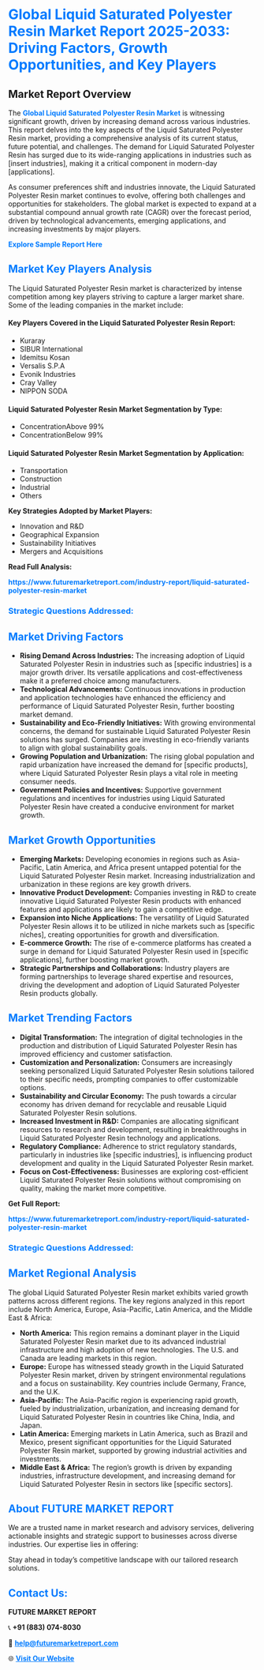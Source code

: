 <h1 style="color: #007BFF;">Global Liquid Saturated Polyester Resin Market Report 2025-2033: Driving Factors, Growth Opportunities, and Key Players</h1>

<section id="overview">
<h2>Market Report Overview</h2>
<p>The <a href="https://www.futuremarketreport.com/industry-report/liquid-saturated-polyester-resin-market" style="color: #007BFF; text-decoration: none;"><strong>Global Liquid Saturated Polyester Resin Market</strong></a> is witnessing significant growth, driven by increasing demand across various industries. This report delves into the key aspects of the Liquid Saturated Polyester Resin market, providing a comprehensive analysis of its current status, future potential, and challenges. The demand for Liquid Saturated Polyester Resin has surged due to its wide-ranging applications in industries such as [insert industries], making it a critical component in modern-day [applications].</p>
<p>As consumer preferences shift and industries innovate, the Liquid Saturated Polyester Resin market continues to evolve, offering both challenges and opportunities for stakeholders. The global market is expected to expand at a substantial compound annual growth rate (CAGR) over the forecast period, driven by technological advancements, emerging applications, and increasing investments by major players.</p>
</section>

<section id="overview">
<p><a href="https://www.futuremarketreport.com/request-sample/reportId=37010" style="color: #007BFF; text-decoration: none;"><strong>Explore Sample Report Here</strong></a></p>
</section>

<section id="key-players">
<h2 style="color: #007BFF;">Market Key Players Analysis</h2>
<p>The Liquid Saturated Polyester Resin market is characterized by intense competition among key players striving to capture a larger market share. Some of the leading companies in the market include:</p>
<h4>Key Players Covered in the Liquid Saturated Polyester Resin Report:</h4>
<ul><li>Kuraray</li><li>SIBUR International</li><li>Idemitsu Kosan</li><li>Versalis S.P.A</li><li>Evonik Industries</li><li>Cray Valley</li><li>NIPPON SODA</li></ul>
<h4>Liquid Saturated Polyester Resin Market Segmentation by Type:</h4>
<ul><li>ConcentrationAbove 99%</li><li>ConcentrationBelow 99%</li></ul>

<h4>Liquid Saturated Polyester Resin Market Segmentation by Application:</h4>
<ul><li>Transportation</li><li>Construction</li><li>Industrial</li><li>Others</li></ul>
<p><strong>Key Strategies Adopted by Market Players:</strong></p>
<ul>
<li>Innovation and R&D</li>
<li>Geographical Expansion</li>
<li>Sustainability Initiatives</li>
<li>Mergers and Acquisitions</li>
</ul>
</section>

<section>
<p><strong>Read Full Analysis: </strong></p><a href="https://www.futuremarketreport.com/industry-report/liquid-saturated-polyester-resin-market" style="color: #007BFF; text-decoration: none;"><strong>https://www.futuremarketreport.com/industry-report/liquid-saturated-polyester-resin-market</strong></a>
<h3 style="color: #007BFF;">Strategic Questions Addressed:</h3>
</section>

<section id="driving-factors">
<h2 style="color: #007BFF;">Market Driving Factors</h2>
<ul>
<li><strong>Rising Demand Across Industries:</strong> The increasing adoption of Liquid Saturated Polyester Resin in industries such as [specific industries] is a major growth driver. Its versatile applications and cost-effectiveness make it a preferred choice among manufacturers.</li>
<li><strong>Technological Advancements:</strong> Continuous innovations in production and application technologies have enhanced the efficiency and performance of Liquid Saturated Polyester Resin, further boosting market demand.</li>
<li><strong>Sustainability and Eco-Friendly Initiatives:</strong> With growing environmental concerns, the demand for sustainable Liquid Saturated Polyester Resin solutions has surged. Companies are investing in eco-friendly variants to align with global sustainability goals.</li>
<li><strong>Growing Population and Urbanization:</strong> The rising global population and rapid urbanization have increased the demand for [specific products], where Liquid Saturated Polyester Resin plays a vital role in meeting consumer needs.</li>
<li><strong>Government Policies and Incentives:</strong> Supportive government regulations and incentives for industries using Liquid Saturated Polyester Resin have created a conducive environment for market growth.</li>
</ul>
</section>

<section id="growth-opportunities">
<h2 style="color: #007BFF;">Market Growth Opportunities</h2>
<ul>
<li><strong>Emerging Markets:</strong> Developing economies in regions such as Asia-Pacific, Latin America, and Africa present untapped potential for the Liquid Saturated Polyester Resin market. Increasing industrialization and urbanization in these regions are key growth drivers.</li>
<li><strong>Innovative Product Development:</strong> Companies investing in R&D to create innovative Liquid Saturated Polyester Resin products with enhanced features and applications are likely to gain a competitive edge.</li>
<li><strong>Expansion into Niche Applications:</strong> The versatility of Liquid Saturated Polyester Resin allows it to be utilized in niche markets such as [specific niches], creating opportunities for growth and diversification.</li>
<li><strong>E-commerce Growth:</strong> The rise of e-commerce platforms has created a surge in demand for Liquid Saturated Polyester Resin used in [specific applications], further boosting market growth.</li>
<li><strong>Strategic Partnerships and Collaborations:</strong> Industry players are forming partnerships to leverage shared expertise and resources, driving the development and adoption of Liquid Saturated Polyester Resin products globally.</li>
</ul>
</section>

<section id="trending-factors">
<h2 style="color: #007BFF;">Market Trending Factors</h2>
<ul>
<li><strong>Digital Transformation:</strong> The integration of digital technologies in the production and distribution of Liquid Saturated Polyester Resin has improved efficiency and customer satisfaction.</li>
<li><strong>Customization and Personalization:</strong> Consumers are increasingly seeking personalized Liquid Saturated Polyester Resin solutions tailored to their specific needs, prompting companies to offer customizable options.</li>
<li><strong>Sustainability and Circular Economy:</strong> The push towards a circular economy has driven demand for recyclable and reusable Liquid Saturated Polyester Resin solutions.</li>
<li><strong>Increased Investment in R&D:</strong> Companies are allocating significant resources to research and development, resulting in breakthroughs in Liquid Saturated Polyester Resin technology and applications.</li>
<li><strong>Regulatory Compliance:</strong> Adherence to strict regulatory standards, particularly in industries like [specific industries], is influencing product development and quality in the Liquid Saturated Polyester Resin market.</li>
<li><strong>Focus on Cost-Effectiveness:</strong> Businesses are exploring cost-efficient Liquid Saturated Polyester Resin solutions without compromising on quality, making the market more competitive.</li>
</ul>
</section>

<section>
<p><strong>Get Full Report: </strong></p><a href="https://www.futuremarketreport.com/industry-report/liquid-saturated-polyester-resin-market" style="color: #007BFF; text-decoration: none;"><strong>https://www.futuremarketreport.com/industry-report/liquid-saturated-polyester-resin-market</strong></a>
<h3 style="color: #007BFF;">Strategic Questions Addressed:</h3>
</section>


<section id="regional-analysis">
<h2 style="color: #007BFF;">Market Regional Analysis</h2>
<p>The global Liquid Saturated Polyester Resin market exhibits varied growth patterns across different regions. The key regions analyzed in this report include North America, Europe, Asia-Pacific, Latin America, and the Middle East & Africa:</p>
<ul>
<li><strong>North America:</strong> This region remains a dominant player in the Liquid Saturated Polyester Resin market due to its advanced industrial infrastructure and high adoption of new technologies. The U.S. and Canada are leading markets in this region.</li>
<li><strong>Europe:</strong> Europe has witnessed steady growth in the Liquid Saturated Polyester Resin market, driven by stringent environmental regulations and a focus on sustainability. Key countries include Germany, France, and the U.K.</li>
<li><strong>Asia-Pacific:</strong> The Asia-Pacific region is experiencing rapid growth, fueled by industrialization, urbanization, and increasing demand for Liquid Saturated Polyester Resin in countries like China, India, and Japan.</li>
<li><strong>Latin America:</strong> Emerging markets in Latin America, such as Brazil and Mexico, present significant opportunities for the Liquid Saturated Polyester Resin market, supported by growing industrial activities and investments.</li>
<li><strong>Middle East & Africa:</strong> The region’s growth is driven by expanding industries, infrastructure development, and increasing demand for Liquid Saturated Polyester Resin in sectors like [specific sectors].</li>
</ul>
</section>

<footer>
<h2 style="color: #007BFF;">About FUTURE MARKET REPORT</h2>
<p>We are a trusted name in market research and advisory services, delivering actionable insights and strategic support to businesses across diverse industries. Our expertise lies in offering:</p>

<p>Stay ahead in today’s competitive landscape with our tailored research solutions.</p>

<h2 style="color: #007BFF;">Contact Us:</h2>
<p><strong>FUTURE MARKET REPORT</strong></p>
<p>📞 <strong>+91 (883) 074-8030</strong></p>
<p>📧 <strong><a href="mailto:help@futuremarketreport.com" style="color: #007BFF;">help@futuremarketreport.com</a></strong></p>
<p>🌐 <strong><a href="https://www.futuremarketreport.com/" style="color: #007BFF;">Visit Our Website</a></strong></p>
</footer>